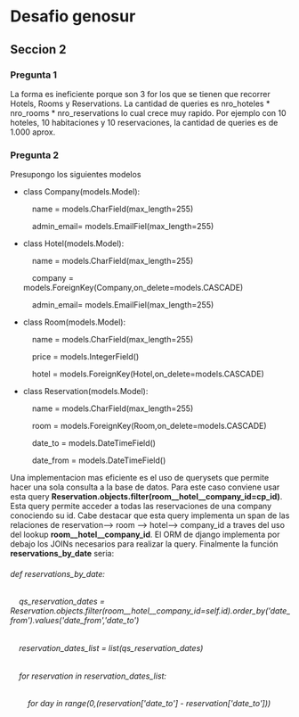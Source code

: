 <main>
<h1>Desafio genosur</h1>

<h2>Seccion 2</h2> 
<h3>Pregunta 1</h3>
<p>La forma es ineficiente porque son 3 for los que se tienen que recorrer Hotels, Rooms y Reservations. La cantidad de  queries es nro_hoteles * nro_rooms * nro_reservations lo cual crece muy rapido. Por ejemplo con 10 hoteles, 10 habitaciones y 10 reservaciones, la cantidad de queries es de 1.000 aprox.
</p>
<h3>Pregunta 2</h3>
<p>Presupongo los siguientes modelos</p>
<ul>
    <li>
        <p>class Company(models.Model):</p>
        <p>&nbsp;&nbsp;&nbsp;&nbsp;name = models.CharField(max_length=255)</p>
        <p>&nbsp;&nbsp;&nbsp;&nbsp;admin_email= models.EmailFiel(max_length=255)</p>
    </li>
    <li>
        <p>class Hotel(models.Model):</p>
        <p>&nbsp;&nbsp;&nbsp;&nbsp;name = models.CharField(max_length=255)</p>
        <p>&nbsp;&nbsp;&nbsp;&nbsp;company = models.ForeignKey(Company,on_delete=models.CASCADE)</p>
        <p>&nbsp;&nbsp;&nbsp;&nbsp;admin_email= models.EmailFiel(max_length=255)</p>
    </li>
    <li>
        <p>class Room(models.Model):</p>
        <p>&nbsp;&nbsp;&nbsp;&nbsp;name = models.CharField(max_length=255)</p>
        <p>&nbsp;&nbsp;&nbsp;&nbsp;price = models.IntegerField()</p>
        <p>&nbsp;&nbsp;&nbsp;&nbsp;hotel = models.ForeignKey(Hotel,on_delete=models.CASCADE)</p>
    </li>
    <li>
        <p>class Reservation(models.Model):</p>
        <p>&nbsp;&nbsp;&nbsp;&nbsp;name = models.CharField(max_length=255)</p>
        <p>&nbsp;&nbsp;&nbsp;&nbsp;room = models.ForeignKey(Room,on_delete=models.CASCADE)</p>
        <p>&nbsp;&nbsp;&nbsp;&nbsp;date_to = models.DateTimeField()</p>
        <p>&nbsp;&nbsp;&nbsp;&nbsp;date_from = models.DateTimeField()</p>
    </li>
</ul>
<p>Una implementacion mas eficiente es el uso de querysets que permite hacer una sola consulta a la base de datos. Para este caso conviene usar esta query <strong>Reservation.objects.filter(room__hotel__company_id=cp_id)</strong>. Esta query permite acceder a todas las reservaciones de una company conociendo su id. Cabe destacar que esta query implementa un span de las relaciones de reservation--> room --> hotel--> company_id  a traves del uso del lookup <strong>room__hotel__company_id</strong>. El ORM de django implementa por debajo los JOINs necesarios para realizar la query. Finalmente la función <strong>reservations_by_date</strong> seria:     
</p>
<h6>def reservations_by_date:</h6>
<h6>&nbsp;&nbsp;&nbsp;&nbsp;qs_reservation_dates = Reservation.objects.filter(room__hotel__company_id=self.id).order_by('date_from').values('date_from','date_to')</h6>
<h6>&nbsp;&nbsp;&nbsp;&nbsp;reservation_dates_list = list(qs_reservation_dates)</h6>
<h6>&nbsp;&nbsp;&nbsp;&nbsp;for reservation in reservation_dates_list:</h6>
<h6>&nbsp;&nbsp;&nbsp;&nbsp;&nbsp;&nbsp;&nbsp;&nbsp;for day in range(0,(reservation['date_to'] - reservation['date_to']))</h6>

</main>
